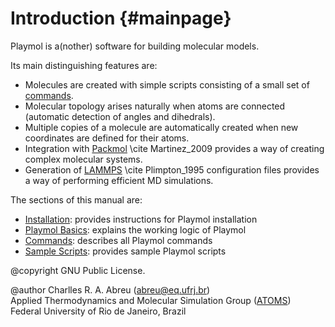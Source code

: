 Introduction      {#mainpage}
============

Playmol is a(nother) software for building molecular models.

Its main distinguishing features are:

* Molecules are created with simple scripts consisting of a small set of [commands](commands.html).
* Molecular topology arises naturally when atoms are connected (automatic detection of angles and
dihedrals).
* Multiple copies of a molecule are automatically created when new coordinates are defined for their
atoms.
* Integration with [Packmol] \cite Martinez_2009 provides a way of creating complex molecular
systems.
* Generation of [LAMMPS] \cite Plimpton_1995 configuration files provides a way of performing
efficient MD simulations.

The sections of this manual are:

* [Installation](install.html): provides instructions for Playmol installation
* [Playmol Basics](basics.html): explains the working logic of Playmol
* [Commands](commands.html): describes all Playmol commands
* [Sample Scripts](scripts.html): provides sample Playmol scripts

@copyright GNU Public License.

@author Charlles R. A. Abreu (abreu@eq.ufrj.br)<br>
Applied Thermodynamics and Molecular Simulation Group ([ATOMS])<br>
Federal University of Rio de Janeiro, Brazil

[Packmol]:	http://www.ime.unicamp.br/~martinez/packmol
[LAMMPS]:	http://lammps.sandia.gov
[ATOMS]:	http://atoms.peq.coppe.ufrj.br
